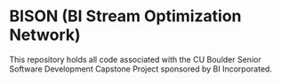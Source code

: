 # BISON (BI Stream Optimization Network)  
This repository holds all code associated with the CU Boulder Senior Software Development Capstone Project sponsored by BI Incorporated.
